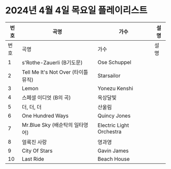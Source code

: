 # 2024년 4월 4일 목요일 플레이리스트

| 번호 | 곡명 | 가수 | 설명 |
|------|------|------|------|
| 번호 | 곡명 | 가수 | 설명 |
| 1 | s'Rothe-Zauerli (B기도문) | Ose Schuppel |  |
| 2 | Tell Me It's Not Over (타이틀 뮤직) | Starsailor |  |
| 3 | Lemon | Yonezu Kenshi |  |
| 4 | 스페셜 이디엇 (B의 곡) | 옥상달빛 |  |
| 5 | 더, 더, 더 | 산울림 |  |
| 6 | One Hundred Ways | Quincy Jones |  |
| 7 | Mr.Blue Sky (배순탁의 일타영어) | Electric Light Orchestra |  |
| 8 | 얼룩진 사랑 | 영과영 |  |
| 9 | City Of Stars | Gavin James |  |
| 10 | Last Ride | Beach House |  |
